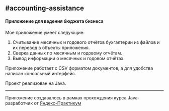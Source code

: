 #accounting-assistance
---
#### Приложение для ведения бюджета бизнеса

Мое приложение умеет следующие:
1. Считывание месячных и годового отчётов бухгалтерии из файлов и их перевод в объекты приложения.
2. Сверка данных по месячным и годовому отчётам.
3. Вывод информации о месячных и годовом отчётах.

Приложение работает с CSV форматом документов, а для удобства написан консольный интерфейс.

Проект реализован на Java.

----
Приложение создавалось в рамках прохождения курса Java-разработчик от [Яндекс-Практикум](https://practicum.yandex.ru/java-developer/ "Тут учат Java!") 
